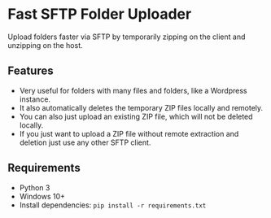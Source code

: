 # Fast SFTP Folder Uploader

Upload folders faster via SFTP by temporarily zipping on the client and unzipping on the host.

## Features

- Very useful for folders with many files and folders, like a Wordpress instance.
- It also automatically deletes the temporary ZIP files locally and remotely.
- You can also just upload an existing ZIP file, which will not be deleted locally.
- If you just want to upload a ZIP file without remote extraction and deletion just use any other SFTP client.

## Requirements

- Python 3
- Windows 10+
- Install dependencies: `pip install -r requirements.txt`
